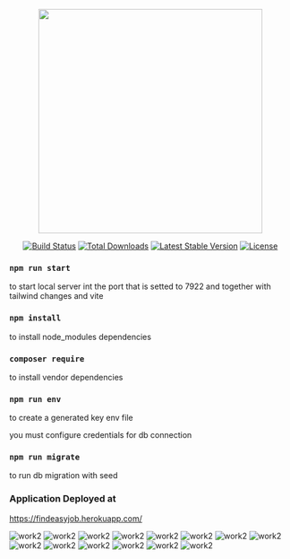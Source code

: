 <p align="center"><a href="https://laravel.com" target="_blank"><img src="https://raw.githubusercontent.com/laravel/art/master/logo-lockup/5%20SVG/2%20CMYK/1%20Full%20Color/laravel-logolockup-cmyk-red.svg" width="400"></a></p>

<p align="center">
<a href="https://travis-ci.org/laravel/framework"><img src="https://travis-ci.org/laravel/framework.svg" alt="Build Status"></a>
<a href="https://packagist.org/packages/laravel/framework"><img src="https://img.shields.io/packagist/dt/laravel/framework" alt="Total Downloads"></a>
<a href="https://packagist.org/packages/laravel/framework"><img src="https://img.shields.io/packagist/v/laravel/framework" alt="Latest Stable Version"></a>
<a href="https://packagist.org/packages/laravel/framework"><img src="https://img.shields.io/packagist/l/laravel/framework" alt="License"></a>
</p>

### `npm run start`
to start local server int the port that is setted to 7922 and together with tailwind changes and vite

### `npm install`
to install node_modules dependencies

### `composer require`
to install vendor dependencies

### `npm run env`
to create a generated key env file

you must configure credentials for db connection

### `npm run migrate`
to run db migration  with seed


### Application Deployed at 
https://findeasyjob.herokuapp.com/

![work2](https://kenneth-andales.github.io/portfolio/images/work2/1.png)
![work2](https://kenneth-andales.github.io/portfolio/images/work2/2.png)
![work2](https://kenneth-andales.github.io/portfolio/images/work2/3.png)
![work2](https://kenneth-andales.github.io/portfolio/images/work2/4.png)
![work2](https://kenneth-andales.github.io/portfolio/images/work2/5.png)
![work2](https://kenneth-andales.github.io/portfolio/images/work2/6.png)
![work2](https://kenneth-andales.github.io/portfolio/images/work2/7.png)
![work2](https://kenneth-andales.github.io/portfolio/images/work2/8.png)
![work2](https://kenneth-andales.github.io/portfolio/images/work2/9.png)
![work2](https://kenneth-andales.github.io/portfolio/images/work2/10.png)
![work2](https://kenneth-andales.github.io/portfolio/images/work2/11.png)
![work2](https://kenneth-andales.github.io/portfolio/images/work2/12.png)
![work2](https://kenneth-andales.github.io/portfolio/images/work2/13.png)
![work2](https://kenneth-andales.github.io/portfolio/images/work2/error.png)
